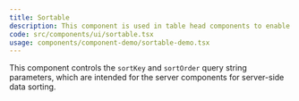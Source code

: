 ```yaml
---
title: Sortable
description: This component is used in table head components to enable sorting functionality for table data. It allows users to sort the table rows based on the column headers.
code: src/components/ui/sortable.tsx
usage: components/component-demo/sortable-demo.tsx
---
```


This component controls the `sortKey` and `sortOrder` query string parameters, which are intended for the server components for server-side data sorting.
